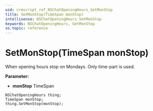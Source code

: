 ```yaml
---
uid: crmscript_ref_NSChatOpeningHours_SetMonStop
title: SetMonStop(TimeSpan monStop)
intellisense: NSChatOpeningHours.SetMonStop
keywords: NSChatOpeningHours, GetMonStop
so.topic: reference
---
```


# SetMonStop(TimeSpan monStop)

When opening hours stop on Mondays. Only time-part is used.

**Parameter:** 
 - **monStop** TimeSpan

```crmscript
NSChatOpeningHours thing;
TimeSpan monStop;
thing.SetMonStop(monStop);
```

